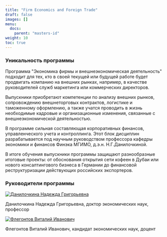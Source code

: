 ```yaml
---
title: "Firm Economics and Foreign Trade"
draft: false
images: []
menu:
  docs:
    parent: "masters-id"
weight: 10
toc: true
---
```


### Уникальность программы

Программа "Экономика фирмы и внешнеэкономическая деятельность" подходит для тех, кто в своей текущей или будущей работе будет продвигать компанию на внешних рынках, например, в качестве руководителей служб маркетинга или коммерческих директоров.

Выпускники приобретают компетенции по анализу внешних рынков, сопровождению внешнеторговых контрактов, логистике и таможенному оформлению, а также учатся проводить в жизнь необходимые кадровые и организационные изменения, связанные с внешнеэкономической деятельностью.

В программе сильная составляющая корпоративных финансов, управленческого учета и контроллинга. Этот блок дисциплин разрабатывается под научным руководством профессора кафедры экономики и финансов Финэка МГИМО, д.э.н. Н.Г.Данилочкиной.

В итоге обучения выпускники программы защищают разнообразные итоговые проекты: от обоснования открытия
сети кофеен в Дубаи или нового консалтингового бизнеса в Германии до финансовой реструктуризации
действующих российских экспортеров.

### Руководители программы

<a href="https://mgimo.ru/people/danilochkina/" class="float-left mr-3 pt-2">
<img
    src="https://mgimo.ru/upload/iblock/e2a/danilochkina.jpg"
    alt="Данилочкина Надежда Григорьевна"
    title="Данилочкина Надежда Григорьевна"
    class="rounded-photo"
/>
</a>

Данилочкина Надежда Григорьевна, доктор экономических наук, профессор

<a href="https://mgimo.ru/people/flegontov/" class="float-left mr-3 pt-2">
<img
    src="https://mgimo.ru/upload/iblock/03f/flegontov.jpg"
    alt="Флегонтов Виталий Иванович"
    title="Флегонтов Виталий Иванович"
    class="rounded-photo"
/>
</a>

Флегонтов Виталий Иванович, кандидат экономических наук, доцент
